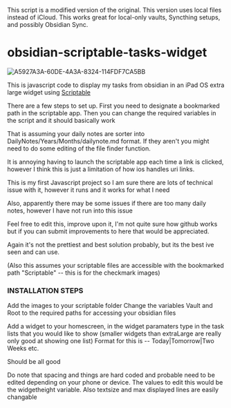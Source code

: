 This script is a modified version of the original. This version uses local files instead of iCloud. This works great for local-only vaults, Syncthing setups, and possibly Obsidian Sync.


# obsidian-scriptable-tasks-widget
![A5927A3A-60DE-4A3A-8324-114FDF7CA5BB](https://user-images.githubusercontent.com/98095245/225629458-ec7bdbeb-2734-460a-ba18-7e3316a5894f.jpeg)

This is javascript code to display my tasks from obsidian in an iPad OS extra large widget using [Scriptable](https://scriptable.app)

There are a few steps to set up. First you need to designate a bookmarked path in the scriptable app. Then you can change the required variables in the script and it should basically work

That is assuming your daily notes are sorter into DailyNotes/Years/Months/dailynote.md format. If they aren't you might need to do some editing of the file finder function.

It is annoying having to launch the scriptable app each time a link is clicked, however I think this is just a limitation of how ios handles uri links.

This is my first Javascript project so I am sure there are lots of technical issue with it, however it runs and it works for what I need

Also, apparently there may be some issues if there are too many daily notes, however I have not run into this issue

Feel free to edit this, improve upon it, I'm not quite sure how github works but if you can submit improvements to here that would be appreciated.

Again it's not the prettiest and best solution probably, but its the best ive seen and can use.

(Also this assumes your scriptable files are accessible with the bookmarked path "Scriptable" -- this is for the checkmark images)

### **INSTALLATION STEPS**

Add the images to your scriptable folder
Change the variables Vault and Root to the required paths for accessing your obsidian files

Add a widget to your homescreen, in the widget paramaters type in the task lists that you would like to show (smaller widgets than extraLarge are really only good at showing one list) Format for this is -- Today|Tomorrow|Two Weeks etc.

Should be all good

Do note that spacing and things are hard coded and probable need to be edited depending on your phone or device. The values to edit this would be the widgetheight variable. Also textsize and max displayed lines are easily changable



